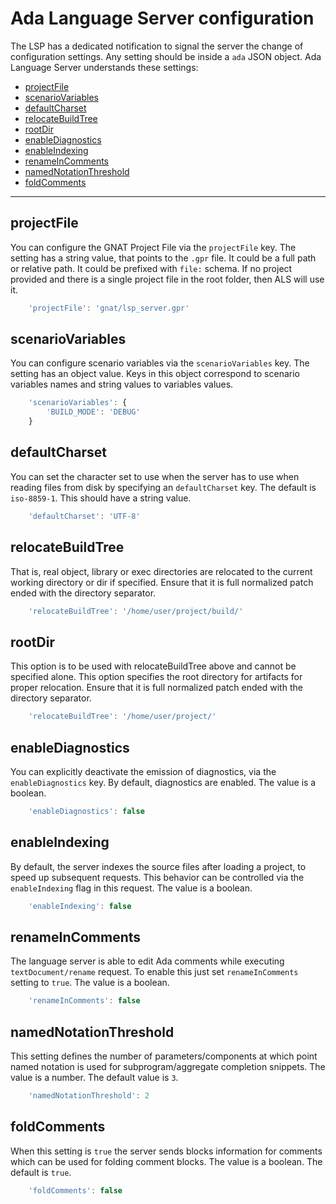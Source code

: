 # Ada Language Server configuration

The LSP has a dedicated notification to signal the server the change of configuration settings. Any setting should be inside a `ada` JSON object.
Ada Language Server understands these settings:

 * [projectFile](#projectFile)
 * [scenarioVariables](#scenarioVariables)
 * [defaultCharset](#defaultCharset)
 * [relocateBuildTree](#relocateBuildTree)
 * [rootDir](#rootDir)
 * [enableDiagnostics](#enableDiagnostics)
 * [enableIndexing](#enableIndexing)
 * [renameInComments](#renameInComments)
 * [namedNotationThreshold](#namedNotationThreshold)
 * [foldComments](#foldComments)

----



## projectFile

You can configure the GNAT Project File via the `projectFile` key.
The setting has a string value, that points to the `.gpr` file.
It could be a full path or relative path.
It could be prefixed with `file:` schema.
If no project provided and there is a single project file in the
root folder, then ALS will use it.

```javascript
    'projectFile': 'gnat/lsp_server.gpr'
```

## scenarioVariables
You can configure scenario variables via the `scenarioVariables` key.
The setting has an object value. Keys in this object correspond to
scenario variables names and string values to variables values.

```javascript
    'scenarioVariables': {
        'BUILD_MODE': 'DEBUG'
    }
```
## defaultCharset
You can set the character set to use when the server has to use when reading
files from disk by specifying an `defaultCharset` key. The default is
`iso-8859-1`. This should have a string value.

```javascript
    'defaultCharset': 'UTF-8'
```

## relocateBuildTree
That is, real object, library or exec directories are relocated to the
current working directory or dir if specified. Ensure that it is full
normalized patch ended with the directory separator.
```javascript
    'relocateBuildTree': '/home/user/project/build/'
```

## rootDir
This option is to be used with relocateBuildTree above and cannot be
specified alone. This option specifies the root directory for artifacts
for proper relocation. Ensure that it is full normalized patch ended
with the directory separator.
```javascript
    'relocateBuildTree': '/home/user/project/'
```

## enableDiagnostics
You can explicitly deactivate the emission of diagnostics, via the
`enableDiagnostics` key. By default, diagnostics are enabled.
The value is a boolean.

```javascript
    'enableDiagnostics': false
```

## enableIndexing
By default, the server indexes the source files after loading a project,
to speed up subsequent requests. This behavior can be controlled
via the `enableIndexing` flag in this request.
The value is a boolean.

```javascript
    'enableIndexing': false
```

## renameInComments
The language server is able to edit Ada comments while executing
`textDocument/rename` request. To enable this just set
`renameInComments` setting to `true`.
The value is a boolean.

```javascript
    'renameInComments': false
```

## namedNotationThreshold
This setting defines the number of parameters/components at which point named
notation is used for subprogram/aggregate completion snippets.
The value is a number. The default value is `3`.

```javascript
    'namedNotationThreshold': 2
```

## foldComments
When this setting is `true` the server sends blocks information for comments which can be used for folding comment blocks.
The value is a boolean. The default is `true`.

```javascript
    'foldComments': false
```


